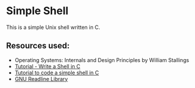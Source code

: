 # Simple Shell
This is a simple Unix shell written in C.

## Resources used:
- Operating Systems: Internals and Design Principles by William Stallings
- [Tutorial - Write a Shell in C](https://brennan.io/2015/01/16/write-a-shell-in-c/)
- [Tutorial to code a simple shell in C](https://medium.com/swlh/tutorial-to-code-a-simple-shell-in-c-9405b2d3533e)
- [GNU Readline Library](https://tiswww.case.edu/php/chet/readline/rltop.html#Documentation) 

